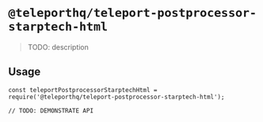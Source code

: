 # `@teleporthq/teleport-postprocessor-starptech-html`

> TODO: description

## Usage

```
const teleportPostprocessorStarptechHtml = require('@teleporthq/teleport-postprocessor-starptech-html');

// TODO: DEMONSTRATE API
```
